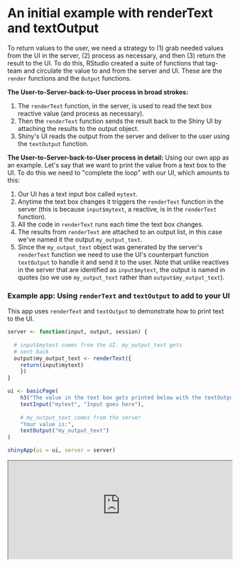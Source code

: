 # An initial example with renderText and textOutput

To return values to the user, we need a strategy to (1) grab needed values from the UI in the server, (2) process as necessary, and then (3) return the result to the UI. To do this, RStudio created a suite of functions that tag-team and circulate the value to and from the server and UI. These are the `render` functions and the `Output` functions.

**The User-to-Server-back-to-User process in broad strokes:**

1. The `renderText` function, in the server, is used to read the text box reactive value (and process as necessary).
2. Then the `renderText` function sends the result back to the Shiny UI by attaching the results to the output object.
3. Shiny's UI reads the output from the server and deliver to the user using the `textOutput` function.

**The User-to-Server-back-to-User process in detail:**
Using our own app as an example. Let's say that we want to print the value from a text box to the UI. To do this we need to "complete the loop" with our UI, which amounts to this:

1. Our UI has a text input box called `mytext`.
2. Anytime the text box changes it triggers the `renderText` function in the server (this is because `input$mytext`, a reactive, is in the `renderText` function).
3. All the code in `renderText` runs each time the text box changes.
4. The results from `renderText` are attached to an output list, in this case we've named it the output `my_output_text`.
5. Since the `my_output_text` object was generated by the server's `renderText` function we need to use the UI's counterpart function `textOutput` to handle it and send it to the user. Note that unlike reactives in the server that are identified as `input$mytext`, the output is named in quotes (so we use `my_output_text` rather than `output$my_output_text`).

### Example app: Using `renderText` and `textOutput` to add to your UI

This app uses `renderText` and `textOutput` to demonstrate how to print text to the UI.

```r
server <- function(input, output, session) {
  
  # input$mytext comes from the UI. my_output_text gets
  # sent back
  output$my_output_text <- renderText({
    return(input$mytext)
    })
}

ui <- basicPage(
    h3("The value in the text box gets printed below with the textOutput function."),
    textInput("mytext", "Input goes here"),
    
    # my_output_text comes from the server
    "Your value is:",
    textOutput("my_output_text")
)

shinyApp(ui = ui, server = server)
```

<iframe style="width:100%; height:220px;" src='http://shiny.nextlevelanalytics.com/apps/shinyapps/app23'></iframe>